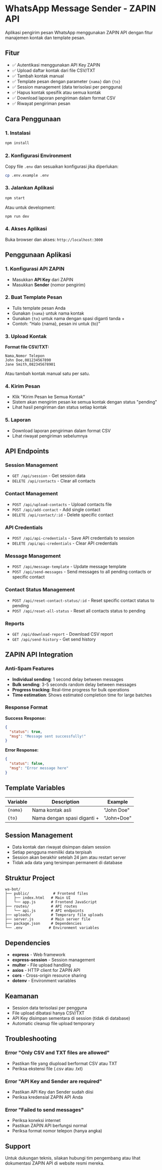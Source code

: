 # WhatsApp Message Sender - ZAPIN API

Aplikasi pengirim pesan WhatsApp menggunakan ZAPIN API dengan fitur manajemen kontak dan template pesan.

## Fitur

- ✅ Autentikasi menggunakan API Key ZAPIN
- ✅ Upload daftar kontak dari file CSV/TXT
- ✅ Tambah kontak manual
- ✅ Template pesan dengan parameter `{nama}` dan `{to}`
- ✅ Session management (data terisolasi per pengguna)
- ✅ Hapus kontak spesifik atau semua kontak
- ✅ Download laporan pengiriman dalam format CSV
- ✅ Riwayat pengiriman pesan

## Cara Penggunaan

### 1. Instalasi
```bash
npm install
```

### 2. Konfigurasi Environment
Copy file `.env` dan sesuaikan konfigurasi jika diperlukan:
```bash
cp .env.example .env
```

### 3. Jalankan Aplikasi
```bash
npm start
```

Atau untuk development:
```bash
npm run dev
```

### 4. Akses Aplikasi
Buka browser dan akses: `http://localhost:3000`

## Penggunaan Aplikasi

### 1. Konfigurasi API ZAPIN
- Masukkan **API Key** dari ZAPIN
- Masukkan **Sender** (nomor pengirim)

### 2. Buat Template Pesan
- Tulis template pesan Anda
- Gunakan `{nama}` untuk nama kontak
- Gunakan `{to}` untuk nama dengan spasi diganti tanda +
- Contoh: "Halo {nama}, pesan ini untuk {to}"

### 3. Upload Kontak
**Format file CSV/TXT:**
```
Nama,Nomor Telepon
John Doe,081234567890
Jane Smith,082345678901
```

Atau tambah kontak manual satu per satu.

### 4. Kirim Pesan
- Klik "Kirim Pesan ke Semua Kontak"
- Sistem akan mengirim pesan ke semua kontak dengan status "pending"
- Lihat hasil pengiriman dan status setiap kontak

### 5. Laporan
- Download laporan pengiriman dalam format CSV
- Lihat riwayat pengiriman sebelumnya

## API Endpoints

### Session Management
- `GET /api/session` - Get session data
- `DELETE /api/contacts` - Clear all contacts

### Contact Management
- `POST /api/upload-contacts` - Upload contacts file
- `POST /api/add-contact` - Add single contact
- `DELETE /api/contact/:id` - Delete specific contact

### API Credentials
- `POST /api/api-credentials` - Save API credentials to session
- `DELETE /api/api-credentials` - Clear API credentials

### Message Management
- `POST /api/message-template` - Update message template
- `POST /api/send-messages` - Send messages to all pending contacts or specific contact

### Contact Status Management
- `POST /api/reset-contact-status/:id` - Reset specific contact status to pending
- `POST /api/reset-all-status` - Reset all contacts status to pending

### Reports
- `GET /api/download-report` - Download CSV report
- `GET /api/send-history` - Get send history

## ZAPIN API Integration

### Anti-Spam Features
- **Individual sending**: 1 second delay between messages
- **Bulk sending**: 3-5 seconds random delay between messages
- **Progress tracking**: Real-time progress for bulk operations
- **Time estimation**: Shows estimated completion time for large batches

### Response Format
**Success Response:**
```json
{
  "status": true,
  "msg": "Message sent successfully!"
}
```

**Error Response:**
```json
{
  "status": false,
  "msg": "Error message here"
}
```

## Template Variables

| Variable | Description | Example |
|----------|-------------|---------|
| `{nama}` | Nama kontak asli | "John Doe" |
| `{to}` | Nama dengan spasi diganti + | "John+Doe" |

## Session Management

- Data kontak dan riwayat disimpan dalam session
- Setiap pengguna memiliki data terpisah
- Session akan berakhir setelah 24 jam atau restart server
- Tidak ada data yang tersimpan permanent di database

## Struktur Project

```
wa-bot/
├── public/           # Frontend files
│   ├── index.html   # Main UI
│   └── app.js       # Frontend JavaScript
├── routes/          # API routes
│   └── api.js       # API endpoints
├── uploads/         # Temporary file uploads
├── server.js        # Main server file
├── package.json     # Dependencies
└── .env            # Environment variables
```

## Dependencies

- **express** - Web framework
- **express-session** - Session management
- **multer** - File upload handling
- **axios** - HTTP client for ZAPIN API
- **cors** - Cross-origin resource sharing
- **dotenv** - Environment variables

## Keamanan

- Session data terisolasi per pengguna
- File upload dibatasi hanya CSV/TXT
- API Key disimpan sementara di session (tidak di database)
- Automatic cleanup file upload temporary

## Troubleshooting

### Error "Only CSV and TXT files are allowed"
- Pastikan file yang diupload berformat CSV atau TXT
- Periksa ekstensi file (.csv atau .txt)

### Error "API Key and Sender are required"
- Pastikan API Key dan Sender sudah diisi
- Periksa kredensial ZAPIN API Anda

### Error "Failed to send messages"
- Periksa koneksi internet
- Pastikan ZAPIN API berfungsi normal
- Periksa format nomor telepon (hanya angka)

## Support

Untuk dukungan teknis, silakan hubungi tim pengembang atau lihat dokumentasi ZAPIN API di website resmi mereka.
